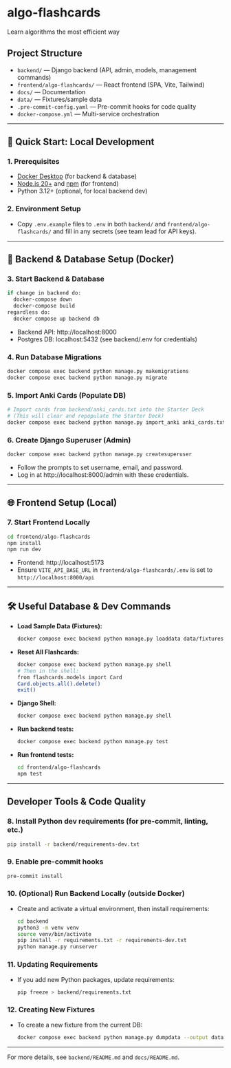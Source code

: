 # algo-flashcards
Learn algorithms the most efficient way

## Project Structure

- `backend/` — Django backend (API, admin, models, management commands)
- `frontend/algo-flashcards/` — React frontend (SPA, Vite, Tailwind)
- `docs/` — Documentation
- `data/` — Fixtures/sample data
- `.pre-commit-config.yaml` — Pre-commit hooks for code quality
- `docker-compose.yml` — Multi-service orchestration

---

## 🚀 Quick Start: Local Development

### 1. Prerequisites
- [Docker Desktop](https://www.docker.com/products/docker-desktop/) (for backend & database)
- [Node.js 20+](https://nodejs.org/) and [npm](https://www.npmjs.com/) (for frontend)
- Python 3.12+ (optional, for local backend dev)

### 2. Environment Setup
- Copy `.env.example` files to `.env` in both `backend/` and `frontend/algo-flashcards/` and fill in any secrets (see team lead for API keys).

---

## 🐘 Backend & Database Setup (Docker)

### 3. Start Backend & Database
```zsh
if change in backend do:
  docker-compose down
  docker-compose build
regardless do: 
  docker compose up backend db
```
- Backend API: http://localhost:8000
- Postgres DB: localhost:5432 (see backend/.env for credentials)

### 4. Run Database Migrations
```zsh
docker compose exec backend python manage.py makemigrations
docker compose exec backend python manage.py migrate
```

### 5. Import Anki Cards (Populate DB)
```zsh
# Import cards from backend/anki_cards.txt into the Starter Deck
# (This will clear and repopulate the Starter Deck)
docker compose exec backend python manage.py import_anki anki_cards.txt
```

### 6. Create Django Superuser (Admin)
```zsh
docker compose exec backend python manage.py createsuperuser
```
- Follow the prompts to set username, email, and password.
- Log in at http://localhost:8000/admin with these credentials.

---

## 🌐 Frontend Setup (Local)

### 7. Start Frontend Locally
```zsh
cd frontend/algo-flashcards
npm install
npm run dev
```
- Frontend: http://localhost:5173
- Ensure `VITE_API_BASE_URL` in `frontend/algo-flashcards/.env` is set to `http://localhost:8000/api`

---

## 🛠️ Useful Database & Dev Commands

- **Load Sample Data (Fixtures):**
  ```zsh
  docker compose exec backend python manage.py loaddata data/fixtures/initial_data.json
  ```
- **Reset All Flashcards:**
  ```zsh
  docker compose exec backend python manage.py shell
  # Then in the shell:
  from flashcards.models import Card
  Card.objects.all().delete()
  exit()
  ```
- **Django Shell:**
  ```zsh
  docker compose exec backend python manage.py shell
  ```
- **Run backend tests:**
  ```zsh
  docker compose exec backend python manage.py test
  ```
- **Run frontend tests:**
  ```zsh
  cd frontend/algo-flashcards
  npm test
  ```

---

## Developer Tools & Code Quality

### 8. Install Python dev requirements (for pre-commit, linting, etc.)
```zsh
pip install -r backend/requirements-dev.txt
```
### 9. Enable pre-commit hooks
```zsh
pre-commit install
```

### 10. (Optional) Run Backend Locally (outside Docker)

- Create and activate a virtual environment, then install requirements:
  ```zsh
  cd backend
  python3 -m venv venv
  source venv/bin/activate
  pip install -r requirements.txt -r requirements-dev.txt
  python manage.py runserver
  ```

### 11. Updating Requirements

- If you add new Python packages, update requirements:
  ```zsh
  pip freeze > backend/requirements.txt
  ```

### 12. Creating New Fixtures

- To create a new fixture from the current DB:
  ```zsh
  docker compose exec backend python manage.py dumpdata --output data/fixtures/new_fixture.json
  ```

---

For more details, see `backend/README.md` and `docs/README.md`.
